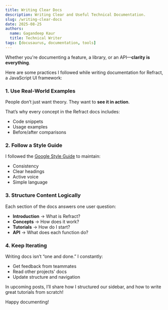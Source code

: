 ```yaml
---
title: Writing Clear Docs
description: Writing Clear and Useful Technical Documentation.
slug: /writing-clear-docs
date: 2025-08-25
authors:
  name: Gagandeep Kaur
  title: Technical Writer
tags: [docusaurus, documentation, tools]
---
```


Whether you're documenting a feature, a library, or an API—**clarity is everything**.

Here are some practices I followed while writing documentation for Refract, a JavaScript UI framework:

### 1. Use Real-World Examples

People don’t just want theory. They want to **see it in action**.

That’s why every concept in the Refract docs includes:

- Code snippets
- Usage examples
- Before/after comparisons


### 2. Follow a Style Guide

I followed the [Google Style Guide](https://developers.google.com/style) to maintain:

- Consistency
- Clear headings
- Active voice
- Simple language

### 3. Structure Content Logically

Each section of the docs answers one user question:

- **Introduction** → What is Refract?
- **Concepts** → How does it work?
- **Tutorials** → How do I start?
- **API** → What does each function do?


### 4. Keep Iterating

Writing docs isn’t “one and done.” I constantly:

- Get feedback from teammates
- Read other projects' docs
- Update structure and navigation


In upcoming posts, I’ll share how I structured our sidebar, and how to write great tutorials from scratch!

Happy documenting!
